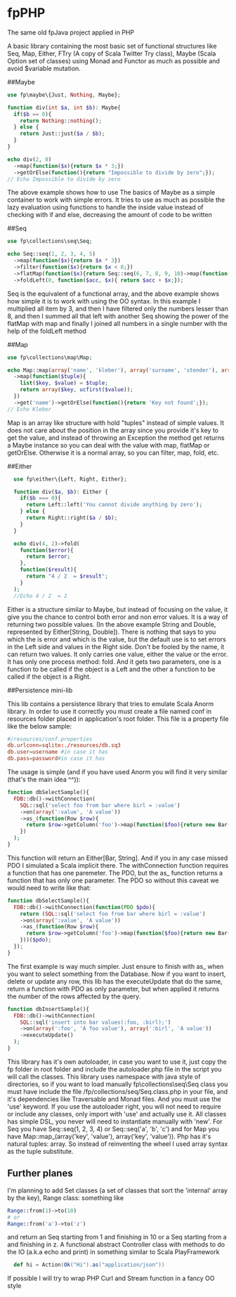 fpPHP
=====

The same old fpJava project applied in PHP

A basic library containing the most basic set of functional structures like Seq, Map, Either, FTry (A copy of Scala Twitter Try class), Maybe (Scala Option set of classes) using Monad and Functor as much as possible and avoid $variable mutation.

##Maybe
```php
use fp\maybe\{Just, Nothing, Maybe};

function div(int $a, int $b): Maybe{
  if($b == 0){
    return Nothing::nothing();
  } else {
    return Just::just($a / $b);
  }
}

echo div(2, 0)
  ->map(function($x){return $x * 3;})
  ->getOrElse(function(){return "Impossible to divide by zero";});
// Echo Impossible to divide by zero
```
The above example shows how to use The basics of Maybe as a simple container to work with simple errors. It tries to use as much as possible the lazy evaluation
using functions to handle the inside value instead of checking with if and else, decreasing the amount of code to be written

##Seq
```php
use fp\collections\seq\Seq;

echo Seq::seq(1, 2, 3, 4, 5)
  ->map(function($x){return $x * 3})
  ->filter(function($x){return $x < 8;})
  ->flatMap(function($x){return Seq::seq(6, 7, 8, 9, 10)->map(function($y) use($x){return $x + $y;})})
  ->foldLeft(0, function($acc, $x){ return $acc + $x;});
```
Seq is the equivalent of a functional array, and the above example shows how simple it is to work with using the OO syntax. In this example I multiplied all item by 3, and then I have filtered only the numbers lesser than 8,
and then I summed all that left with another Seq showing the power of the flatMap with map and finally I joined all numbers in a single number with the help of the foldLeft method

##Map
```php
use fp\collections\map\Map;

echo Map::map(array('name', 'kleber'), array('surname', 'stender'), array('job', 'dev'))
  ->map(function($tuple){
    list($key, $value) = $tuple;
    return array($key, ucfirst($value));
  })
  ->get('name')->getOrElse(function(){return 'Key not found';});
// Echo Kleber
```
Map is an array like structure with hold "tuples" instead of simple values. It does not care about the position in the array since you provide it's key to get the value, and instead of throwing an Exception the method get returns 
a Maybe instance so you can deal with the value with map, flatMap or getOrElse. Otherwise it is a normal array, so you can filter, map, fold, etc.

##Either

```php
  use fp\either\{Left, Right, Either};

  function div($a, $b): Either {
    if($b === 0){
      return Left::left('You cannot divide anything by zero');
    } else {
      return Right::right($a / $b);
    }
  }

  echo div(4, 2)->fold(
    function($error){
      return $error;
    },
    function($result){
      return "4 / 2  = $result";
    }
  );
  //Echo 4 / 2  = 2
```

Either is a structure similar to Maybe, but instead of focusing on the value, it give you the chance
to control both error and non error values. It is a way of returning two possible values.
(In the above example String and Double, represented by Either[String, Double]). There is nothing
that says to you which the is error and which is the value, but the default use is to set errors in the Left side
and values in the Right side. Don't be fooled by the name, it can return two values. It only carries
one value, either the value or the error. It has only one process method: fold. And it 
gets two parameters, one is a function to be called if the object is a Left and the other a function
to be called if the object is a Right.

##Persistence mini-lib

This lib contains a persistence library that tries to emulate Scala Anorm library. In order to use it correctly you must create a file named conf in resources folder placed in application's root folder. This file is a property file like the below sample:

```conf
#/resources/conf.properties
db.urlconn=sqlite:./resources/db.sq3
db.user=username #in case it has
db.pass=password#in case it has
```

The usage is simple (and if you have used Anorm you will find it very similar (that's the main idea ^^)):

```php
function dbSelectSample(){
  FDB::db()->withConnection(
    SQL::sql('select foo from bar where birl = :value')
    ->on(array(':value', 'A value'))
    ->as_(function(Row $row){
      return $row->getColumn('foo')->map(function($foo){return new Bar($foo)});
    })
  );
}
```

This function will return an Either[Bar, String]. And if you in any case missed PDO I simulated a Scala implicit there. The withConnection function requires a function that has one paremeter. The PDO, but the as_ function returns a function that has only one parameter. The PDO so without this caveat we would need to write like that:

```php
function dbSelectSample(){
  FDB::db()->withConnection(function(PDO $pdo){
    return (SQL::sql('select foo from bar where birl = :value')
    ->on(array(':value', 'A value'))
    ->as_(function(Row $row){
      return $row->getColumn('foo')->map(function($foo){return new Bar($foo)});
    }))($pdo);
  });
}
```

The first example is way much simpler. Just ensure to finish with as_ when you want to select something from the Database. Now if you want to insert, delete or update any row, this lib has the executeUpdate that do the same, return a function with PDO as only parameter, but when applied it returns the number of the rows affected by the query.

```php
function dbInsertSample(){
  FDB::db()->withConnection(
    SQL::sql('insert into bar values(:foo, :birl);')
    ->on(array(':foo', 'A foo value'), array(':birl', 'A value'))
    ->executeUpdate()
  );
}
```

This library has it's own autoloader, in case you want to use it, just copy the fp folder in root folder and include the autoloader.php file in the script you will call the classes.
This library uses namespace with java style of directories, so if you want to load manually fp\collections\seq\Seq class you must have include the file /fp/collections/seq/Seq.class.php in your file, and it's dependencies like Traversable and Monad files. And you must use the 'use' keyword. If you use the autoloader right, you will not need to require or include any classes, only import with 'use' and actually use it. All classes has simple DSL, you never will need to instantiate manually with 'new'. For Seq you have Seq::seq(1, 2, 3, 4) or Seq::seq('a', 'b', 'c') and for Map you have Map::map_(array('key', 'value'), array('key', 'value')). Php has it's natural tuples: array. So instead of reinventing the wheel I used array syntax as the tuple substitute.

## Further planes

I'm planning to add Set classes (a set of classes that sort the 'internal' array by the key), Range class: something like 

```php
Range::from(1)->to(10) 
# or
Range::from('a')->to('z')
```
and return an Seq starting from 1 and finishing in 10 or a Seq starting from a and finishing in z. 
A functional abstract Controller class with methods to do the IO (a.k.a echo and print) in something similar to Scala PlayFramework 
```scala
  def hi = Action(Ok("Hi").as("application/json"))
```
If possible I will try to wrap PHP Curl and Stream function in a fancy OO style
